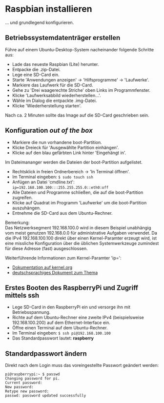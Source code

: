 # Raspbian installieren

... und grundlegend konfigurieren.

## Betriebssystemdatenträger erstellen

Führe auf einem Ubuntu-Desktop-System nacheinander folgende Schritte aus:

* Lade das neueste Raspbian (Lite) herunter.
* Entpacke die .zip-Datei.
* Lege eine SD-Card ein.
* Starte 'Anwendungen anzeigen' -> 'Hilfsprogramme' -> 'Laufwerke'.
* Markiere das Laufwerk für die SD-Card.
* Gehe zu 'Drei waagerechte Striche' oben Links im Programmfenster.
* Klicke 'Laufwerksabbild wiederherstellen...'.
* Wähle im Dialog die entpackte .img-Datei.
* Klicke 'Wiederherstellung starten'.

Nach ca. 2 Minuten sollte das Image auf die SD-Card geschrieben sein.

## Konfiguration *out of the box*

* Markiere die nun vorhandene boot-Partition.
* Klicke Dreieck für 'Ausgewählte Partition einhängen'.
* Klicke auf den blau gefärbten Link hinter 'Eingehängt in'.

Im Dateimananger werden die Dateien der boot-Partition aufgelistet.

* Rechtsklick in freien Ordnerbereich -> 'In Terminal öffnen'.
* Im Terminal eingeben: `$ sudo touch ssh`
* Anfügen an Datei 'cmdline.txt': `ip=192.168.100.100:::255.255.255.0::eth0:off`
* Alle Dateien und Programme schließen, die auf die boot-Partition zugreifen.
* Klicke auf Quadrat im Programm 'Laufwerke' um die boot-Partition auszuhängen.
* Entnehme die SD-Card aus dem Ubuntu-Rechner.

Bemerkung:  
Das Netzwerksegment 192.168.100.0 wird in diesem Beispiel unabhängig vom meist
genutzen 192.168.0.0 für administrative Aufgaben verwendet. Da die IPv4
192.168.100.100 direkt über einen Kernel-Paramter erzeugt wird,
ist eine missliche Konfiguration über die üblichen Systemwerkzeuge zumindest
für diese Adresse (fast) ausgeschlossen.

Weiterführende Informationen zum Kernel-Paramter 'ip=':
* [Dokumentation auf kernel.org](https://www.kernel.org/doc/html/latest/admin-guide/nfs/nfsroot.html#kernel-command-line)
* [deutschsprachiges Dokument zum Thema](http://www.netzmafia.de/skripten/hardware/RasPi/RasPi_Install.html#initip)


## Erstes Booten des RaspberryPi und Zugriff mittels ssh

* Lege SD-Card in den RaspberryPi ein und versorge ihn mit Betriebsspannung.
* Richte auf dem Ubuntu-Rechner eine zweite IPv4 (beispielsweise 192.168.100.200) auf dem Ethernet-Interface ein.
* Öffne einen Terminal auf dem Ubuntu-Rechner.
* Im Terminal eingeben: `$ ssh pi@192.168.100.100`
* Das Standardpasswort lautet: **raspberry**

## Standardpasswort ändern

Direkt nach dem Login muss das voreingestellte Passwort geändert werden:

```
pi@raspberrypi:~ $ passwd
Changing password for pi.
Current password: 
New password: 
Retype new password: 
passwd: password updated successfully
```
